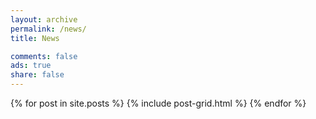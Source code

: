 ```yaml
---
layout: archive
permalink: /news/
title: News

comments: false
ads: true
share: false
---
```


<div class="tiles">
{% for post in site.posts %}
	{% include post-grid.html %}
{% endfor %}
</div>